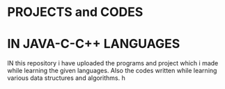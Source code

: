  # **PROJECTS and CODES** 
# IN JAVA-C-C++ LANGUAGES

IN this repository i have uploaded the programs and project which i made while learning the given languages.
Also the codes written while learning various data structures and algorithms.
h







